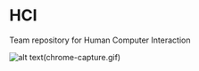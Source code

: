 # HCI
Team repository for Human Computer Interaction 

![alt text][1](chrome-capture.gif)

[1]: https://youtu.be/P63qGocn2mU
